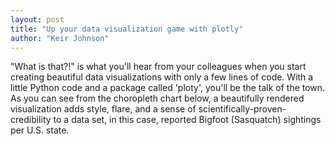 ```yaml
---
layout: post
title: "Up your data visualization game with plotly"
author: "Keir Johnson"
---
```


"What is that?!" is what you'll hear from your colleagues when you start creating beautiful data visualizations with only a few lines of code. With a little Python code and a package called 'ploty', you'll be the talk of the town. As you can see from the choropleth chart below, a beautifully rendered visualization adds style, flare, and a sense of scientifically-proven-credibility to a data set, in this case, reported Bigfoot (Sasquatch) sightings per U.S. state.

<script src="https://cdn.plot.ly/plotly-latest.min.js"></script>
<div id="16b3e6f3-e655-4639-a391-490f739b4d35" style="height: 100%; width: 100%;" class="plotly-graph-div"></div><script type="text/javascript">window.PLOTLYENV=window.PLOTLYENV || {};window.PLOTLYENV.BASE_URL="https://plot.ly";Plotly.newPlot("16b3e6f3-e655-4639-a391-490f739b4d35", [{"type": "choropleth", "colorscale": [[0.0, "rgb(242,240,247)"], [0.2, "rgb(218,218,235)"], [0.4, "rgb(188,189,220)"], [0.6, "rgb(158,154,200)"], [0.8, "rgb(117,107,177)"], [1.0, "rgb(84,39,143)"]], "autocolorscale": false, "locations": ["AK", "AL", "AR", "AZ", "CA", "CO", "CT", "DE", "FL", "GA", "IA", "ID", "IL", "IN", "KS", "KY", "LA", "MA", "MD", "ME", "MI", "MN", "MO", "MS", "MT", "NC", "ND", "NE", "NH", "NJ", "NM", "NV", "NY", "OH", "OK", "OR", "PA", "RI", "SC", "SD", "TN", "TX", "UT", "VA", "VT", "WA", "WI", "WV", "WY"], "z": [22.0, 98.0, 99.0, 84.0, 437.0, 123.0, 13.0, 5.0, 323.0, 132.0, 76.0, 85.0, 298.0, 78.0, 43.0, 110.0, 43.0, 35.0, 35.0, 17.0, 216.0, 72.0, 144.0, 23.0, 46.0, 96.0, 6.0, 14.0, 16.0, 70.0, 42.0, 9.0, 105.0, 288.0, 95.0, 249.0, 116.0, 5.0, 52.0, 17.0, 99.0, 237.0, 70.0, 77.0, 9.0, 653.0, 96.0, 101.0, 28.0], "locationmode": "USA-states", "text": ["Alaska<br>Most Recent Sighting: 13-Jan<br>", "Alabama<br>Most Recent Sighting: 16-Jul<br>", "Arkansas<br>Most Recent Sighting: 17-Aug<br>", "Arizona<br>Most Recent Sighting: 16-Jun<br>", "California<br>Most Recent Sighting: 17-Oct<br>", "Colorado<br>Most Recent Sighting: 16-Dec<br>", "Connecticut<br>Most Recent Sighting: 17-Oct<br>", "Delaware<br>Most Recent Sighting: 12-Nov<br>", "Florida<br>Most Recent Sighting: 18-Jun<br>", "Georgia<br>Most Recent Sighting: 17-Jan<br>", "Iowa<br>Most Recent Sighting: 18-Jun<br>", "Idaho<br>Most Recent Sighting: 17-Sep<br>", "Illinois<br>Most Recent Sighting: 17-Sep<br>", "Indiana<br>Most Recent Sighting: 15-Aug<br>", "Kansas<br>Most Recent Sighting: 15-Feb<br>", "Kentucky<br>Most Recent Sighting: 17-Jun<br>", "Louisiana<br>Most Recent Sighting: 17-Jan<br>", "Massachusetts<br>Most Recent Sighting: 17-Oct<br>", "Maryland<br>Most Recent Sighting: 14-May<br>", "Maine<br>Most Recent Sighting: 17-Feb<br>", "Michigan<br>Most Recent Sighting: 17-Oct<br>", "Minnesota<br>Most Recent Sighting: 18-Mar<br>", "Missouri<br>Most Recent Sighting: 18-Apr<br>", "Mississippi<br>Most Recent Sighting: 13-Feb<br>", "Montana<br>Most Recent Sighting: 16-May<br>", "North Carolina<br>Most Recent Sighting: 15-Oct<br>", "North Dakota<br>Most Recent Sighting: 5-Aug<br>", "Nebraska<br>Most Recent Sighting: 8-Aug<br>", "New Hampshire<br>Most Recent Sighting: 16-Jul<br>", "New Jersey<br>Most Recent Sighting: Jun-53<br>", "New Mexico<br>Most Recent Sighting: 13-Oct<br>", "Nevada<br>Most Recent Sighting: 5-Feb<br>", "New York<br>Most Recent Sighting: 17-Oct<br>", "Ohio<br>Most Recent Sighting: 18-Jan<br>", "Oklahoma<br>Most Recent Sighting: 18-May<br>", "Oregon<br>Most Recent Sighting: 17-Sep<br>", "Pennsylvania<br>Most Recent Sighting: 17-Nov<br>", "Rhode Island<br>Most Recent Sighting: 11-Nov<br>", "South Carolina<br>Most Recent Sighting: 12-Feb<br>", "South Dakota<br>Most Recent Sighting: 8-Jun<br>", "Tennessee<br>Most Recent Sighting: 18-Aug<br>", "Texas<br>Most Recent Sighting: 18-Feb<br>", "Utah<br>Most Recent Sighting: 9-Jul<br>", "Virginia<br>Most Recent Sighting: 16-Aug<br>", "Vermont<br>Most Recent Sighting: 16-Dec<br>", "Washington<br>Most Recent Sighting: 18-Apr<br>", "Wisconsin<br>Most Recent Sighting: 18-May<br>", "West Virginia<br>Most Recent Sighting: 16-Sep<br>", "Wyoming<br>Most Recent Sighting: 10-Mar<br>"], "marker": {"line": {"color": "rgb(255,255,255)", "width": 2}}, "colorbar": {"title": "# of Sightings"}}], {"title": "Number of Reported Sasquatch Sightings by State<br>(It's Real!!)", "geo": {"scope": "usa", "projection": {"type": "albers usa"}, "showlakes": true, "lakecolor": "rgb(255, 255, 255)"}}, {"showLink": true, "linkText": "Export to plot.ly"})</script>

## A picture is worth a thousand words
As you have now seen, you can really take things up a notch with data visualization libraries in Python. In this post, we will cover the basics of generating data visualizations using a library called [plotly](https://plot.ly/python/). As with most things, there are a variety of data visualization libraries to choose from, including [Matplotlib](https://matplotlib.org/), [Bokeh](https://bokeh.pydata.org/en/latest/), and [Seaborne](https://seaborn.pydata.org/). Each library is capable of producing beautiful data visualizations and it's well worth investing the time to learn how to use them! I am covering plotly simply because, of all the libraries, I have used it the most and find it to be versatile for generating visualizations that are interactive, nice to look at, and are hassle-free for sharing with others via email or the web.

## What is plotly?
Let's take a look at plotly. Plotly offers a suite of open-source tools for producing interactive data visualizations with a focus for the web. Visiting the Python-focused version of [plotly's site](https://plot.ly/python/) will give you a sense of the wide range of visualizations that are possible. Further perusal of the site will reveal a plethora of configuration options for customizing the appearance and interactivity of the charts.

You'll probably also notice that plotly offers an online platform for hosting and configuring visualizations and dashboards. If you are just creating visualizations for yourself or your team and don't need to host your visualizations online, there is an option to produce them locally, without using the hosting service. For this use-case, plotly will generate a self-contained HTML file that is interactive and can be viewed in a web-browser, easily shared with others (e.g., as an email attachment), and is generally pretty great-looking right out of the box! This is what I will cover below.

## Install plotly
At the time of writing this post, plotly is **not** included by default in the Anaconda distribution and so you'll need to install it before referencing plotly in code. If you followed my post from [June 8th](https://krjhnsn.github.io/2018-06-28/python-env-setup) you will have the conda package manager installed and can install ploty by opening a terminal window and executing the command ```conda install plotly```. If you have never installed a package using conda before, the [conda documentation](https://conda.io/docs/user-guide/tasks/manage-pkgs.html) provides helpful instruction.

After following the prompts to install plotly using conda, you can verify that it did indeed install successfully by typing ```conda list``` and finding plotly in the list of installed packages.

{% include images.html
max-width="100%" file="/assets/plotly.png" alt="installed packages"
caption="Yep, plotly is installed" %}

## How to use plotly
Generating a data visualization using plotly can be summarized by the process below:

1. Import ```plotly.plotly``` and ```plotly.graph_objs``` (assuming plotly is installed already)
2. Arrange your data in the required structure according to visualization type (e.g., bar chart, line chart, boxplot, etc.) and store the data in what I will refer to as a 'data' object
3. Configure formatting settings (e.g., chart title, axis titles, legend position, etc.) and store them in a 'layout' object
4. Combine the 'data' object and the 'layout' object in a 'figure' object
5. Use plotly to generate the visualization from the 'figure' object (with appropriate output settings)

In my experience, the most difficult step is arranging the data (step 2) into the structure required for the visualization. That said, in order to use plotly effectively, you should be comfortable working with Python [DataFrames](https://pandas.pydata.org/pandas-docs/stable/generated/pandas.DataFrame.html) and [dictionaries](https://docs.python.org/3/tutorial/datastructures.html#dictionaries) because you will use these frequently to prepare the appropriate data structure for a plotly visualization.

Before getting started, a quick word on why we need to import ```graph_objs``` (step 1 above). Looking at plotly's documentation you might notice that some visualizations (e.g., line charts), use the ```graph_objs``` object to store data and other parameters for a data visualization while other chart types (e.g., Heatmap with unequal block sizes), do not use ```graph_objs``` directly, and instead, a dictionary is all that is needed. What does this mean?

Plotly charts can use ```graph_objs``` and python dictionaries somewhat interchangeably. In cases where ```graph_objs``` is used, it is simply providing an plotly-specific method or "interface" for configuring your visualization. However, just because ```graph_objs``` is used in the documentation, doesn't mean it is required. For example, ```exampleTraceGo``` and ```exampleTraceDict``` in the code block below will produce identical line charts. You can see how ```exampleTraceGo``` provides some information to the reader about the type of chart being configured (i.e., ```Scatter```), which is nice, and follows a similar format to a dictionary but without single quotes around the keys and without curly braces to construct it. ```exampleTraceDict``` follows the old familiar format of a python dictionary which could be more intuitive if you're used to working with dictionaries.

```python
import plotly.graph_objs as go

# example using graph_objs
exampleTraceGo = go.Scatter(
        x = [1, 2, 3, 7, 8],
        y = [2, 4, 5, 7, 1],
        name = 'example trend data',
        mode = 'lines+markers')

# example using dictionary
exampleTraceDict = {
         'x' : [1, 2, 3, 7, 8],
        'y' : [2, 4, 5, 7, 1],
        'name' : 'example trend data',
        'mode' : 'lines+markers'}
```

Whether you decide to use ```graph_objs``` or a dictionary to construct your data object, the key thing to remember is that both use key-value pairs. The keys represent the available configuration options and values are the parameters you provide as inputs. When in doubt, follow the plotly documentation.

Now, let's walk through an example.

## Example: Life Expectancy Trends
In this example, we will use a life expectancy data set that is available on data.gov to answer the question of how life expectancy has changed over the past 100 years via a data visualization. The data is available for download [here](https://catalog.data.gov/dataset/age-adjusted-death-rates-and-life-expectancy-at-birth-all-races-both-sexes-united-sta-1900). A line chart visualization seems like a good option for time trend data, so let's give that a try.

Inspecting the data set we see that life expectancy data has been collected by sex and race. Let's say we are interested in visualizing life expectancy over time for each value of 'sex' (male, female, both sexes). We can use pandas to read in the data and then split it into three separate DataFrames, one for each value of 'sex' which will translate to three lines on the chart.

```python
import pandas as pd
import plotly as py
import plotly.graph_objs as go

# read in data
df = pd.read_csv('/Users/kjohnson/Downloads/NCHS_-_Death_rates_and_life_expectancy_at_birth.csv')

# split data for each line on the chart
femaleData = df[(df['Sex'] == 'Female') & (df['Race'] == 'All Races')]
maleData = df[(df['Sex'] == 'Male') & (df['Race'] == 'All Races')]
bothData = df[(df['Sex'] == 'Both Sexes') & (df['Race'] == 'All Races')]
```

Now we can build out the objects needed for the plotly visualization. First, we will create the trace objects, one for each trend line. In this example, the response variable to be plotted on the y-axis of the chart is life expectancy (the 'Average Life Expectancy (Years)' column in the data set). Time (years) will be plotted on the x-axis (the 'Year' column in the data set). Configuring the x and y variables is achieved by assigning the appropriate column from the appropriate DataFrame to the 'x' and 'y' keys in the trace objects as seen below.

In addition to configuring the x and y variables, the 'name' key is configured so that the trend line name will be displayed in a chart legend. The 'mode' key is assigned a value of 'lines+makers' which controls the appearance of the line. Last, each trace object is put into ```data``` object which will be used by plotly to generate the three trend lines on the chart.

```python
femaleTrace =  go.Scatter(
        x = femaleData['Year'],
        y = femaleData['Average Life Expectancy (Years)'],
        name = 'Females',
        mode = 'lines+markers')

maleTrace = go.Scatter(
        x = maleData['Year'],
        y = maleData['Average Life Expectancy (Years)'],
        name = 'Males',
        mode = 'lines+markers')

bothTrace = go.Scatter(
        x = bothData['Year'],
        y = bothData['Average Life Expectancy (Years)'],
        name = 'Both Sexes',
        mode = 'lines+markers')

data = [femaleTrace, maleTrace, bothTrace]
```

Next, the layout for the chart can be configured. The layout object is composed of a set of dictionaries. For example the dictionary used to configure the chart title, ``` {'title': 'YEAR'}```, is a dictionary within the 'layout' dictionary. If you read through some of the examples in plotly's documentation you will see how the dictionary structure is useful; there are many configuration options available (e.g., line labels, colors, axis formats, etc.) and using a dictionary structure helps keep things organized and human-readable. In our simple example, all we need are a chart tile and titles for the x and y axis as seen below.

```python
layout = {'title': 'Average Life Expectancy (United States 1900-2015)',
          'xaxis': {'title': 'YEAR'},
          'yaxis': {'title': 'AVG. LIFE EXPECTANCY (YRS)'}}
```

Now that the data object and the layout object are configured we can put everything together and generate the chart. Plotly will generate an HTML file and will also open the chart in a web-browser automatically. Boom! Done.

```python
figure = dict(data = data, layout = layout)

py.offline.plot(figure, filename = 'LifeExpectancyTrend.html')
```

<script src="https://cdn.plot.ly/plotly-latest.min.js"></script>
<div id="19690fa0-bfca-47ac-b147-c9592109e5fd" style="height: 100%; width: 100%;" class="plotly-graph-div"></div><script type="text/javascript">window.PLOTLYENV=window.PLOTLYENV || {};window.PLOTLYENV.BASE_URL="https://plot.ly";Plotly.newPlot("19690fa0-bfca-47ac-b147-c9592109e5fd", [{"type": "scatter", "x": [2015, 2014, 2013, 2012, 2011, 2010, 2009, 2008, 2007, 2006, 2005, 2004, 2003, 2002, 2001, 2000, 1999, 1998, 1997, 1996, 1995, 1994, 1993, 1992, 1991, 1990, 1989, 1988, 1987, 1986, 1985, 1984, 1983, 1982, 1981, 1980, 1979, 1978, 1977, 1976, 1975, 1974, 1973, 1972, 1971, 1970, 1969, 1968, 1967, 1966, 1965, 1964, 1963, 1962, 1961, 1960, 1959, 1958, 1957, 1956, 1955, 1954, 1953, 1952, 1951, 1950, 1949, 1948, 1947, 1946, 1945, 1944, 1943, 1942, 1941, 1940, 1939, 1938, 1937, 1936, 1935, 1934, 1933, 1932, 1931, 1930, 1929, 1928, 1927, 1926, 1925, 1924, 1923, 1922, 1921, 1920, 1919, 1918, 1917, 1916, 1915, 1914, 1913, 1912, 1911, 1910, 1909, 1908, 1907, 1906, 1905, 1904, 1903, 1902, 1901, 1900], "y": [null, 81.3, 81.2, 81.2, 81.1, 81.0, 80.9, 80.6, 80.6, 80.3, 80.1, 80.1, 79.7, 79.6, 79.5, 79.7, 79.4, 79.5, 79.4, 79.1, 78.9, 79.0, 78.8, 79.1, 78.9, 78.8, 78.5, 78.3, 78.3, 78.2, 78.2, 78.2, 78.1, 78.1, 77.8, 77.4, 77.8, 77.3, 77.2, 76.8, 76.6, 75.9, 75.3, 75.1, 75.0, 74.7, 74.4, 74.1, 74.3, 73.9, 73.8, 73.7, 73.4, 73.5, 73.6, 73.1, 73.2, 72.9, 72.7, 72.9, 72.8, 72.8, 72.0, 71.6, 71.4, 71.1, 70.7, 69.9, 69.7, 69.4, 67.9, 66.8, 64.4, 67.9, 66.8, 65.2, 65.4, 65.3, 62.4, 60.6, 63.9, 63.3, 65.1, 63.5, 63.1, 61.6, 58.7, 58.3, 62.1, 58.0, 60.6, 61.5, 58.5, 61.0, 61.8, 54.6, 56.0, 42.2, 54.0, 54.3, 56.8, 56.8, 55.0, 55.9, 54.4, 51.8, 53.8, 52.8, 49.9, 50.8, 50.2, 49.1, 52.0, 53.4, 50.6, 48.3], "name": "Females", "mode": "lines+markers"}, {"type": "scatter", "x": [2015, 2014, 2013, 2012, 2011, 2010, 2009, 2008, 2007, 2006, 2005, 2004, 2003, 2002, 2001, 2000, 1999, 1998, 1997, 1996, 1995, 1994, 1993, 1992, 1991, 1990, 1989, 1988, 1987, 1986, 1985, 1984, 1983, 1982, 1981, 1980, 1979, 1978, 1977, 1976, 1975, 1974, 1973, 1972, 1971, 1970, 1969, 1968, 1967, 1966, 1965, 1964, 1963, 1962, 1961, 1960, 1959, 1958, 1957, 1956, 1955, 1954, 1953, 1952, 1951, 1950, 1949, 1948, 1947, 1946, 1945, 1944, 1943, 1942, 1941, 1940, 1939, 1938, 1937, 1936, 1935, 1934, 1933, 1932, 1931, 1930, 1929, 1928, 1927, 1926, 1925, 1924, 1923, 1922, 1921, 1920, 1919, 1918, 1917, 1916, 1915, 1914, 1913, 1912, 1911, 1910, 1909, 1908, 1907, 1906, 1905, 1904, 1903, 1902, 1901, 1900], "y": [null, 76.5, 76.4, 76.4, 76.3, 76.2, 76.0, 75.6, 75.5, 75.2, 75.0, 75.0, 74.5, 74.4, 74.3, 74.3, 73.9, 73.8, 73.6, 73.1, 72.5, 72.4, 72.2, 72.3, 72.0, 71.8, 71.7, 71.4, 71.4, 71.2, 71.1, 71.1, 71.0, 70.8, 70.4, 70.0, 70.0, 69.6, 69.5, 69.1, 68.8, 68.2, 67.6, 67.4, 67.4, 67.1, 66.8, 66.6, 67.0, 66.7, 66.8, 66.8, 66.6, 66.9, 67.1, 66.6, 66.8, 66.6, 66.4, 66.7, 66.7, 66.7, 66.0, 65.8, 65.6, 65.6, 65.2, 64.6, 64.4, 64.4, 63.6, 63.6, 62.4, 64.7, 63.1, 60.8, 62.1, 61.9, 58.0, 56.6, 59.9, 59.3, 61.7, 61.0, 59.4, 58.1, 55.8, 55.6, 59.0, 55.5, 57.6, 58.1, 56.1, 58.4, 60.0, 53.6, 53.5, 36.6, 48.4, 49.6, 52.5, 52.0, 50.3, 51.5, 50.9, 48.4, 50.5, 49.5, 45.6, 46.9, 47.3, 46.2, 49.1, 49.8, 47.6, 46.3], "name": "Males", "mode": "lines+markers"}, {"type": "scatter", "x": [2015, 2014, 2013, 2012, 2011, 2010, 2009, 2008, 2007, 2006, 2005, 2004, 2003, 2002, 2001, 2000, 1999, 1998, 1997, 1996, 1995, 1994, 1993, 1992, 1991, 1990, 1989, 1988, 1987, 1986, 1985, 1984, 1983, 1982, 1981, 1980, 1979, 1978, 1977, 1976, 1975, 1974, 1973, 1972, 1971, 1970, 1969, 1968, 1967, 1966, 1965, 1964, 1963, 1962, 1961, 1960, 1959, 1958, 1957, 1956, 1955, 1954, 1953, 1952, 1951, 1950, 1949, 1948, 1947, 1946, 1945, 1944, 1943, 1942, 1941, 1940, 1939, 1938, 1937, 1936, 1935, 1934, 1933, 1932, 1931, 1930, 1929, 1928, 1927, 1926, 1925, 1924, 1923, 1922, 1921, 1920, 1919, 1918, 1917, 1916, 1915, 1914, 1913, 1912, 1911, 1910, 1909, 1908, 1907, 1906, 1905, 1904, 1903, 1902, 1901, 1900], "y": [null, 78.9, 78.8, 78.8, 78.7, 78.7, 78.5, 78.2, 78.1, 77.8, 77.6, 77.5, 77.6, 77.0, 77.0, 76.8, 76.7, 76.7, 76.5, 76.1, 75.8, 75.7, 75.5, 75.8, 75.5, 75.4, 75.1, 74.9, 74.9, 74.7, 74.7, 74.7, 74.6, 74.5, 74.1, 73.7, 73.9, 73.5, 73.3, 72.9, 72.6, 72.0, 71.4, 71.2, 71.1, 70.8, 70.5, 70.2, 70.5, 70.2, 70.2, 70.2, 69.9, 70.1, 70.2, 69.7, 69.9, 69.6, 69.5, 69.7, 69.6, 69.6, 68.8, 68.6, 68.4, 68.2, 68.0, 67.2, 66.8, 66.7, 65.9, 65.2, 63.3, 66.2, 64.8, 62.9, 63.7, 63.5, 60.0, 58.5, 61.7, 61.1, 63.3, 62.1, 61.1, 59.7, 57.1, 56.8, 60.4, 56.7, 59.0, 59.7, 57.2, 59.6, 60.8, 54.1, 54.7, 39.1, 50.9, 51.7, 54.5, 54.2, 52.5, 53.5, 52.6, 50.0, 52.1, 51.1, 47.6, 48.7, 48.7, 47.6, 50.5, 51.5, 49.1, 47.3], "name": "Both Sexes", "mode": "lines+markers"}], {"title": "Average Life Expectancy (United States 1900-2015)", "xaxis": {"title": "YEAR"}, "yaxis": {"title": "AVG. LIFE EXPECTANCY (YRS)"}}, {"showLink": true, "linkText": "Export to plot.ly"})</script>

<br>
But wait, there's more! It's worth explaining the configuration parameters used in creating the chart. First, we used ```py.offline``` because we are producing the chart locally and not connecting to plotly's hosting service. The HTML file that is generated can be opened in a web-browser and shared with others like any other file while still maintaining it's interactivity (you can forget the days of sharing screenshots of Excel charts). Pretty awesome! ```filename``` is fairly self-explanatory, it is the filename used when plotly creates the HTML file for the chart.

An additional configuration option for the ```plot()``` function which I find useful is ```auto_open = False```. I'll often use a loop to iterate through a set of values and generate a bunch of charts all at once. In this case, I don't want every chart to open right away and create a gazillion tabs my web-browser and so I will add ```auto_open = False``` so that the the HTML files are created but not opened automatically. In our example, if we wanted to create a chart for every combination of sex and race in the life expectancy data set (nine charts total), we use something like the code below. Building in loops and integrating other python tools is where you'll start to unlock the power of plotly and save yourself a bunch of time compared to creating charts manually.

```python
import pandas as pd
import plotly as py
import plotly.graph_objs as go

df = pd.read_csv('/Users/kjohnson/Downloads/NCHS_-_Death_rates_and_life_expectancy_at_birth.csv')

sexesList = df['Sex'].unique()
racesList = df['Race'].unique()

chartTitle = 'Average Life Expectancy - {0}, {1} -(United States 1900-2015)'

for sex in sexesList:
   
    for race in racesList:
       
        dfTrend = df[(df['Sex'] == sex) & (df['Race'] == race)]
       
        trace = go.Scatter(
                x = dfTrend['Year'],
                y = dfTrend['Average Life Expectancy (Years)'],
                mode = 'lines+markers')
       
        layout = {'title': chartTitle.format(race, sex),
                  'xaxis': {'title': 'YEAR'},
                  'yaxis': {'title': 'AVG. LIFE EXPECTANCY (YRS)'}}
       
        figure = dict(data = [trace], layout = layout)
       
        filename = 'LifeExpectancy_{0}_{1}.html'.format(race, sex)
       
        py.offline.plot(figure, filename = filename, auto_open = False)
```
 
After running the code above and inspecting my working directory, I see that a chart was created for each combination of race and sex.

{% include images.html
max-width="100%" file="/assets/life-expectancy-charts.png" alt="life expectancy charts"
caption="Life expectancy charts ready to go" %}

As I mentioned earlier, plotly is built for the web. To help you display the plotly charts online, the ```plot()``` function contains an output type parameter that tells plotly to generate the raw HTML and JavaScript code needed to display the chart in a web-browser. This code can then be embedded directly into a website (btw, that's how the charts on this page are set up!). Adding ```output_type = 'div'``` as seen below will do the trick.

```python
chartSourceCode = py.offline.plot(figure, output_type = 'div', filename = str(filename))
```

The downside of using ```output_type = 'div'``` is that the output is a big, ugly block of code. To avoid this, you can add ```include_plotlyjs = False``` so that the minimum amount of HTML and JavaScript is generated. This option, however, will leave you with a block of code that does not display correctly in a web-browser. To get things working again you need to include a reference to plotly's JavaScript by adding the following line of code at the top of the plotly code block ```<script src="https://cdn.plot.ly/plotly-latest.min.js"></script>```. And now, the chart is interactive again!

```python
chartSourceCode = py.offline.plot(figure, output_type = 'div', include_plotlyjs = False, filename = str(filename))
```

```html
<!-- plotly's JS reference -->
<script src="https://cdn.plot.ly/plotly-latest.min.js"></script>

<!-- source code generated from using 'output_type = 'div'' -->
<div id="d60f1665-b0c1-4a49-8165-bed388851d45" style="height: 100%; width: 100%;" class="plotly-graph-div"></div><script type="text/javascript">window.PLOTLYENV=window.PLOTLYENV || {};window.PLOTLYENV.BASE_URL="https://plot.ly";Plotly.newPlot("d60f1665-b0c1-4a49-8165-bed388851d45", [{"type": "scatter", "x": [2015, 2014, 2013, 2012, 2011, 2010, 2009, 2008, 2007, 2006, 2005, 2004, 2003, 2002, 2001, 2000, 1999, 1998, 1997, 1996, 1995, 1994, 1993, 1992, 1991, 1990, 1989, 1988, 1987, 1986, 1985, 1984, 1983, 1982, 1981, 1980, 1979, 1978, 1977, 1976, 1975, 1974, 1973, 1972, 1971, 1970, 1969, 1968, 1967, 1966, 1965, 1964, 1963, 1962, 1961, 1960, 1959, 1958, 1957, 1956, 1955, 1954, 1953, 1952, 1951, 1950, 1949, 1948, 1947, 1946, 1945, 1944, 1943, 1942, 1941, 1940, 1939, 1938, 1937, 1936, 1935, 1934, 1933, 1932, 1931, 1930, 1929, 1928, 1927, 1926, 1925, 1924, 1923, 1922, 1921, 1920, 1919, 1918, 1917, 1916, 1915, 1914, 1913, 1912, 1911, 1910, 1909, 1908, 1907, 1906, 1905, 1904, 1903, 1902, 1901, 1900], "y": [null, 81.3, 81.2, 81.2, 81.1, 81.0, 80.9, 80.6, 80.6, 80.3, 80.1, 80.1, 79.7, 79.6, 79.5, 79.7, 79.4, 79.5, 79.4, 79.1, 78.9, 79.0, 78.8, 79.1, 78.9, 78.8, 78.5, 78.3, 78.3, 78.2, 78.2, 78.2, 78.1, 78.1, 77.8, 77.4, 77.8, 77.3, 77.2, 76.8, 76.6, 75.9, 75.3, 75.1, 75.0, 74.7, 74.4, 74.1, 74.3, 73.9, 73.8, 73.7, 73.4, 73.5, 73.6, 73.1, 73.2, 72.9, 72.7, 72.9, 72.8, 72.8, 72.0, 71.6, 71.4, 71.1, 70.7, 69.9, 69.7, 69.4, 67.9, 66.8, 64.4, 67.9, 66.8, 65.2, 65.4, 65.3, 62.4, 60.6, 63.9, 63.3, 65.1, 63.5, 63.1, 61.6, 58.7, 58.3, 62.1, 58.0, 60.6, 61.5, 58.5, 61.0, 61.8, 54.6, 56.0, 42.2, 54.0, 54.3, 56.8, 56.8, 55.0, 55.9, 54.4, 51.8, 53.8, 52.8, 49.9, 50.8, 50.2, 49.1, 52.0, 53.4, 50.6, 48.3], "name": "Females", "mode": "lines+markers"}, {"type": "scatter", "x": [2015, 2014, 2013, 2012, 2011, 2010, 2009, 2008, 2007, 2006, 2005, 2004, 2003, 2002, 2001, 2000, 1999, 1998, 1997, 1996, 1995, 1994, 1993, 1992, 1991, 1990, 1989, 1988, 1987, 1986, 1985, 1984, 1983, 1982, 1981, 1980, 1979, 1978, 1977, 1976, 1975, 1974, 1973, 1972, 1971, 1970, 1969, 1968, 1967, 1966, 1965, 1964, 1963, 1962, 1961, 1960, 1959, 1958, 1957, 1956, 1955, 1954, 1953, 1952, 1951, 1950, 1949, 1948, 1947, 1946, 1945, 1944, 1943, 1942, 1941, 1940, 1939, 1938, 1937, 1936, 1935, 1934, 1933, 1932, 1931, 1930, 1929, 1928, 1927, 1926, 1925, 1924, 1923, 1922, 1921, 1920, 1919, 1918, 1917, 1916, 1915, 1914, 1913, 1912, 1911, 1910, 1909, 1908, 1907, 1906, 1905, 1904, 1903, 1902, 1901, 1900], "y": [null, 76.5, 76.4, 76.4, 76.3, 76.2, 76.0, 75.6, 75.5, 75.2, 75.0, 75.0, 74.5, 74.4, 74.3, 74.3, 73.9, 73.8, 73.6, 73.1, 72.5, 72.4, 72.2, 72.3, 72.0, 71.8, 71.7, 71.4, 71.4, 71.2, 71.1, 71.1, 71.0, 70.8, 70.4, 70.0, 70.0, 69.6, 69.5, 69.1, 68.8, 68.2, 67.6, 67.4, 67.4, 67.1, 66.8, 66.6, 67.0, 66.7, 66.8, 66.8, 66.6, 66.9, 67.1, 66.6, 66.8, 66.6, 66.4, 66.7, 66.7, 66.7, 66.0, 65.8, 65.6, 65.6, 65.2, 64.6, 64.4, 64.4, 63.6, 63.6, 62.4, 64.7, 63.1, 60.8, 62.1, 61.9, 58.0, 56.6, 59.9, 59.3, 61.7, 61.0, 59.4, 58.1, 55.8, 55.6, 59.0, 55.5, 57.6, 58.1, 56.1, 58.4, 60.0, 53.6, 53.5, 36.6, 48.4, 49.6, 52.5, 52.0, 50.3, 51.5, 50.9, 48.4, 50.5, 49.5, 45.6, 46.9, 47.3, 46.2, 49.1, 49.8, 47.6, 46.3], "name": "Males", "mode": "lines+markers"}, {"type": "scatter", "x": [2015, 2014, 2013, 2012, 2011, 2010, 2009, 2008, 2007, 2006, 2005, 2004, 2003, 2002, 2001, 2000, 1999, 1998, 1997, 1996, 1995, 1994, 1993, 1992, 1991, 1990, 1989, 1988, 1987, 1986, 1985, 1984, 1983, 1982, 1981, 1980, 1979, 1978, 1977, 1976, 1975, 1974, 1973, 1972, 1971, 1970, 1969, 1968, 1967, 1966, 1965, 1964, 1963, 1962, 1961, 1960, 1959, 1958, 1957, 1956, 1955, 1954, 1953, 1952, 1951, 1950, 1949, 1948, 1947, 1946, 1945, 1944, 1943, 1942, 1941, 1940, 1939, 1938, 1937, 1936, 1935, 1934, 1933, 1932, 1931, 1930, 1929, 1928, 1927, 1926, 1925, 1924, 1923, 1922, 1921, 1920, 1919, 1918, 1917, 1916, 1915, 1914, 1913, 1912, 1911, 1910, 1909, 1908, 1907, 1906, 1905, 1904, 1903, 1902, 1901, 1900], "y": [null, 78.9, 78.8, 78.8, 78.7, 78.7, 78.5, 78.2, 78.1, 77.8, 77.6, 77.5, 77.6, 77.0, 77.0, 76.8, 76.7, 76.7, 76.5, 76.1, 75.8, 75.7, 75.5, 75.8, 75.5, 75.4, 75.1, 74.9, 74.9, 74.7, 74.7, 74.7, 74.6, 74.5, 74.1, 73.7, 73.9, 73.5, 73.3, 72.9, 72.6, 72.0, 71.4, 71.2, 71.1, 70.8, 70.5, 70.2, 70.5, 70.2, 70.2, 70.2, 69.9, 70.1, 70.2, 69.7, 69.9, 69.6, 69.5, 69.7, 69.6, 69.6, 68.8, 68.6, 68.4, 68.2, 68.0, 67.2, 66.8, 66.7, 65.9, 65.2, 63.3, 66.2, 64.8, 62.9, 63.7, 63.5, 60.0, 58.5, 61.7, 61.1, 63.3, 62.1, 61.1, 59.7, 57.1, 56.8, 60.4, 56.7, 59.0, 59.7, 57.2, 59.6, 60.8, 54.1, 54.7, 39.1, 50.9, 51.7, 54.5, 54.2, 52.5, 53.5, 52.6, 50.0, 52.1, 51.1, 47.6, 48.7, 48.7, 47.6, 50.5, 51.5, 49.1, 47.3], "name": "Both Sexes", "mode": "lines+markers"}], {"title": "Average Life Expectancy - White, Male -(United States 1900-2015)", "xaxis": {"title": "YEAR"}, "yaxis": {"title": "AVG. LIFE EXPECTANCY (YRS)"}}, {"showLink": true, "linkText": "Export to plot.ly"})</script>
```

If you want to try generating the Bigfoot sightings chart seen at the top of this post, you can follow the code below. I cleaned up the data a bit after copying it from the website (data cleansing is an almost-always necessary task) and saved as a .CSV file locally before creating the plotly chart. The links below will serve as useful references:

[Geographic Database of Bigfoot/Sasquatch Sightings and Reports](http://www.bfro.net/gdb/)

[Plotly Choropleth Maps](https://plot.ly/python/choropleth-maps/)

```python
import plotly as py

df = pd.read_csv('sasquatch.csv', sep = ',')
df['State code'] = df['State code'].str.upper()

for col in df.columns:
    df[col] = df[col].astype(str)

scl = [[0.0, 'rgb(242,240,247)'],[0.2, 'rgb(218,218,235)'],[0.4, 'rgb(188,189,220)'],\
            [0.6, 'rgb(158,154,200)'],[0.8, 'rgb(117,107,177)'],[1.0, 'rgb(84,39,143)']]

df['text'] = df['State'] + '<br>' +\
            'Most Recent Sighting: ' + df['Most Recent Report'] + '<br>'

data = [dict(
        type='choropleth',
        colorscale = scl,
        autocolorscale = False,
        locations = df['State code'],
        z = df['# of Listings'].astype(float),
        locationmode = 'USA-states',
        text = df['text'],
        marker = dict(
            line = dict(
                color = 'rgb(255,255,255)',
                width = 2
                     ) ),
        colorbar = dict(
            title = "# of Sightings"))]

layout = dict(
        title = "Number of Reported Sasquatch Sightings by State<br>(It's Real!!)",
        geo = dict(
            scope='usa',
            projection=dict(type='albers usa'),
            showlakes = True,
            lakecolor = 'rgb(255, 255, 255)'))
   
figure = dict(data=data, layout=layout)
filename = 'Sasquatch Sightings - It''s Real.html'
py.offline.plot(figure, filename = str(filename))
```

I hope you found this post to be useful. Thanks for reading!!

